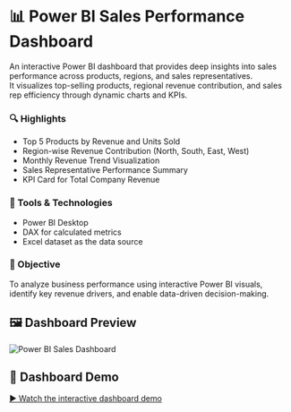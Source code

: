 # 📊 Power BI Sales Performance Dashboard

An interactive Power BI dashboard that provides deep insights into sales performance across products, regions, and sales representatives.  
It visualizes top-selling products, regional revenue contribution, and sales rep efficiency through dynamic charts and KPIs.

### 🔍 Highlights
- Top 5 Products by Revenue and Units Sold  
- Region-wise Revenue Contribution (North, South, East, West)  
- Monthly Revenue Trend Visualization  
- Sales Representative Performance Summary  
- KPI Card for Total Company Revenue  

### 🧠 Tools & Technologies
- Power BI Desktop  
- DAX for calculated metrics  
- Excel dataset as the data source  

### 🎯 Objective
To analyze business performance using interactive Power BI visuals, identify key revenue drivers, and enable data-driven decision-making.

## 🖼️ Dashboard Preview
![Power BI Sales Dashboard](./Dashboard.png)


## 🎥 Dashboard Demo
[▶️ Watch the interactive dashboard demo](https://youtu.be/your_video_link)
